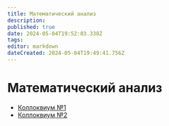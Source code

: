 ```yaml
---
title: Математический анализ
description: 
published: true
date: 2024-05-04T19:52:03.338Z
tags: 
editor: markdown
dateCreated: 2024-05-04T19:49:41.756Z
---
```


# Математический анализ

- [Коллоквиум №1](/matan/kollok1)
- [Коллоквиум №2](/matan/kollok2)